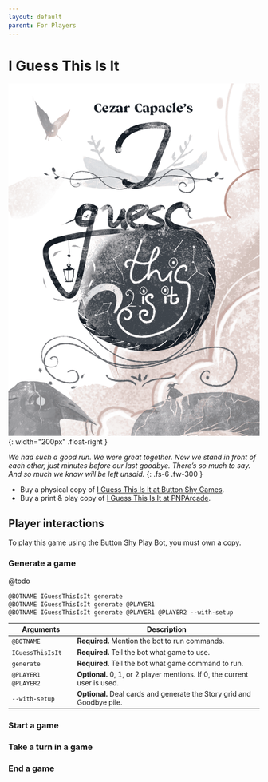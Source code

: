 ```yaml
---
layout: default
parent: For Players
---
```


# I Guess This Is It

![I Guess This Is It cover](../assets/i-guess-this-is-it--cover.png){: width="200px" .float-right }

_We had such a good run. We were great together. Now we stand in front of each
other, just minutes before our last goodbye. There’s so much to say. And so
much we know will be left unsaid._
{: .fs-6 .fw-300 }

* Buy a physical copy of [I Guess This Is It at Button Shy Games](https://buttonshygames.com/products/i-guess-this-is-it-1).
* Buy a print & play copy of [I Guess This Is It at PNPArcade](https://www.pnparcade.com/products/i-guess-this-is-it).

## Player interactions

To play this game using the Button Shy Play Bot, you must own a copy.

### Generate a game

@todo

```
@BOTNAME IGuessThisIsIt generate
@BOTNAME IGuessThisIsIt generate @PLAYER1
@BOTNAME IGuessThisIsIt generate @PLAYER1 @PLAYER2 --with-setup
```

| Arguments           | Description                                                               |
|---------------------|---------------------------------------------------------------------------|
| `@BOTNAME`          | **Required.** Mention the bot to run commands.                            |
| `IGuessThisIsIt`    | **Required.** Tell the bot what game to use.                              |
| `generate`          | **Required.** Tell the bot what game command to run.                      |
| `@PLAYER1 @PLAYER2` | **Optional.** 0, 1, or 2 player mentions. If 0, the current user is used. |
| `--with-setup`      | **Optional.** Deal cards and generate the Story grid and Goodbye pile.    |

### Start a game

### Take a turn in a game

### End a game
